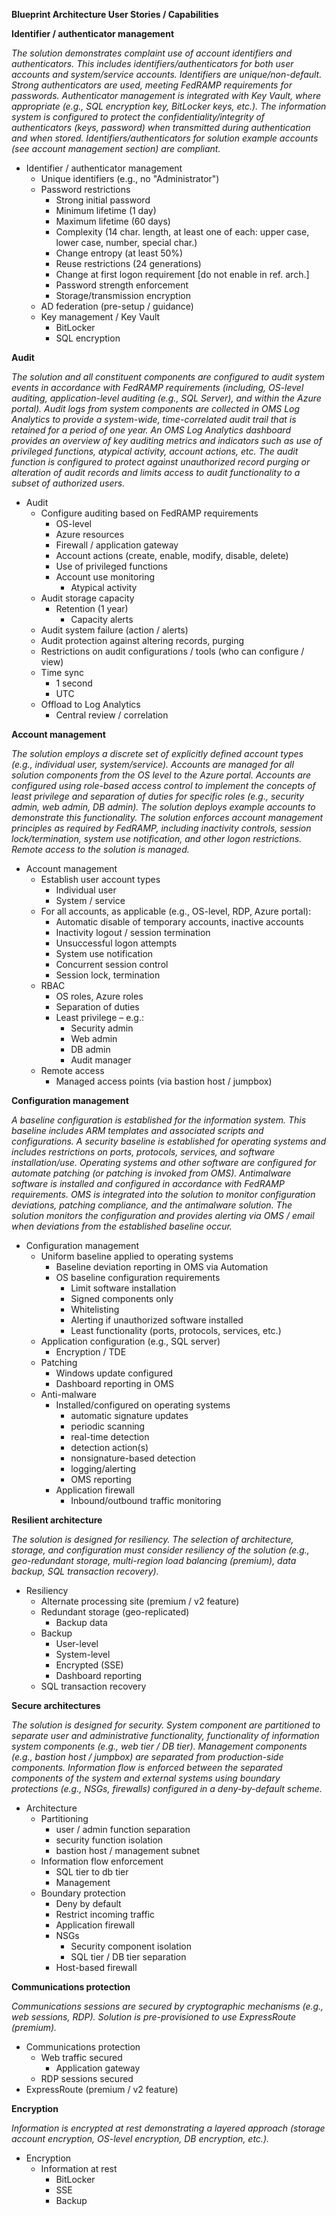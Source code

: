 **Blueprint Architecture User Stories / Capabilities**

**Identifier / authenticator management**

_The solution demonstrates complaint use of account identifiers and authenticators. This includes identifiers/authenticators for both user accounts and system/service accounts. Identifiers are unique/non-default. Strong authenticators are used, meeting FedRAMP requirements for passwords. Authenticator management is integrated with Key Vault, where appropriate (e.g., SQL encryption key, BitLocker keys, etc.). The information system is configured to protect the confidentiality/integrity of authenticators (keys, password) when transmitted during authentication and when stored. Identifiers/authenticators for solution example accounts (see account management section) are compliant._

- Identifier / authenticator management
  - Unique identifiers (e.g., no &quot;Administrator&quot;)
  - Password restrictions
    - Strong initial password
    - Minimum lifetime (1 day)
    - Maximum lifetime (60 days)
    - Complexity (14 char. length, at least one of each: upper case, lower case, number, special char.)
    - Change entropy (at least 50%)
    - Reuse restrictions (24 generations)
    - Change at first logon requirement [do not enable in ref. arch.]
    - Password strength enforcement
    - Storage/transmission encryption
  - AD federation (pre-setup / guidance)
  - Key management / Key Vault
    - BitLocker
    - SQL encryption

**Audit**

_The solution and all constituent components are configured to audit system events in accordance with FedRAMP requirements (including, OS-level auditing, application-level auditing (e.g., SQL Server), and within the Azure portal). Audit logs from system components are collected in OMS Log Analytics to provide a system-wide, time-correlated audit trail that is retained for a period of one year. An OMS Log Analytics dashboard provides an overview of key auditing metrics and indicators such as use of privileged functions, atypical activity, account actions, etc. The audit function is configured to protect against unauthorized record purging or alteration of audit records and limits access to audit functionality to a subset of authorized users._

- Audit
  - Configure auditing based on FedRAMP requirements
    - OS-level
    - Azure resources
    - Firewall / application gateway
    - Account actions (create, enable, modify, disable, delete)
    - Use of privileged functions
    - Account use monitoring
      - Atypical activity
  - Audit storage capacity
    - Retention (1 year)
      - Capacity alerts
  - Audit system failure (action / alerts)
  - Audit protection against altering records, purging
  - Restrictions on audit configurations / tools (who can configure / view)
  - Time sync
    - 1 second
    - UTC
  - Offload to Log Analytics
    - Central review / correlation

**Account management**

_The solution employs a discrete set of explicitly defined account types (e.g., individual user, system/service). Accounts are managed for all solution components from the OS level to the Azure portal. Accounts are configured using role-based access control to implement the concepts of least privilege and separation of duties for specific roles (e.g., security admin, web admin, DB admin). The solution deploys example accounts to demonstrate this functionality. The solution enforces account management principles as required by FedRAMP, including inactivity controls, session lock/termination, system use notification, and other logon restrictions. Remote access to the solution is managed._

- Account management
  - Establish user account types
    - Individual user
    - System / service
  - For all accounts, as applicable (e.g., OS-level, RDP, Azure portal):
    - Automatic disable of temporary accounts, inactive accounts
    - Inactivity logout / session termination
    - Unsuccessful logon attempts
    - System use notification
    - Concurrent session control
    - Session lock, termination
  - RBAC
    - OS roles, Azure roles
    - Separation of duties
    - Least privilege – e.g.:
      - Security admin
      - Web admin
      - DB admin
      - Audit manager
  - Remote access
    - Managed access points (via bastion host / jumpbox)

**Configuration management**

_A baseline configuration is established for the information system. This baseline includes ARM templates and associated scripts and configurations. A security baseline is established for operating systems and includes restrictions on ports, protocols, services, and software installation/use. Operating systems and other software are configured for automate patching (or patching is invoked from OMS). Antimalware software is installed and configured in accordance with FedRAMP requirements. OMS is integrated into the solution to monitor configuration deviations, patching compliance, and the antimalware solution. The solution monitors the configuration and provides alerting via OMS / email when deviations from the established baseline occur._

- Configuration management
  - Uniform baseline applied to operating systems
    - Baseline deviation reporting in OMS via Automation
    - OS baseline configuration requirements
      - Limit software installation
      - Signed components only
      - Whitelisting
      - Alerting if unauthorized software installed
      - Least functionality (ports, protocols, services, etc.)
  - Application configuration (e.g., SQL server)
    - Encryption / TDE
  - Patching
    - Windows update configured
    - Dashboard reporting in OMS
  - Anti-malware
    - Installed/configured on operating systems
      - automatic signature updates
      - periodic scanning
      - real-time detection
      - detection action(s)
      - nonsignature-based detection
      - logging/alerting
      - OMS reporting
    - Application firewall
      - Inbound/outbound traffic monitoring

**Resilient architecture**

_The solution is designed for resiliency. The selection of architecture, storage, and configuration must consider resiliency of the solution (e.g., geo-redundant storage, multi-region load balancing (premium), data backup, SQL transaction recovery)._

- Resiliency
  - Alternate processing site (premium / v2 feature)
  - Redundant storage (geo-replicated)
    - Backup data
  - Backup
    - User-level
    - System-level
    - Encrypted (SSE)
    - Dashboard reporting
  - SQL transaction recovery

**Secure architectures**

_The solution is designed for security. System component are partitioned to separate user and administrative functionality, functionality of information system components (e.g., web tier / DB tier). Management components (e.g., bastion host / jumpbox) are separated from production-side components. Information flow is enforced between the separated components of the system and external systems using boundary protections (e.g., NSGs, firewalls) configured in a deny-by-default scheme._

- Architecture
  - Partitioning
    - user / admin function separation
    - security function isolation
    - bastion host / management subnet
  - Information flow enforcement
    - SQL tier to db tier
    - Management
  - Boundary protection
    - Deny by default
    - Restrict incoming traffic
    - Application firewall
    - NSGs
      - Security component isolation
      - SQL tier / DB tier separation
    - Host-based firewall

**Communications protection**

_Communications sessions are secured by cryptographic mechanisms (e.g., web sessions, RDP). Solution is pre-provisioned to use ExpressRoute (premium)._

- Communications protection
  - Web traffic secured
    - Application gateway
  - RDP sessions secured
- ExpressRoute (premium / v2 feature)

**Encryption**

_Information is encrypted at rest demonstrating a layered approach (storage account encryption, OS-level encryption, DB encryption, etc.)._

- Encryption
  - Information at rest
    - BitLocker
    - SSE
    - Backup
